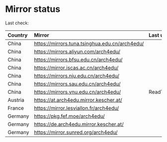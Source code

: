 <script src="./time.js"></script>
# Mirror status
Last check: <script type="text/javascript">localize(1680027834.466775);</script>

|Country|Mirror|Last update|
|:------|:-----|:----------|
|China|https://mirrors.tuna.tsinghua.edu.cn/arch4edu/|<script type="text/javascript">localize(1679985241);</script>|
|China|https://mirrors.aliyun.com/arch4edu/|<script type="text/javascript">localize(1679942016);</script>|
|China|https://mirrors.bfsu.edu.cn/arch4edu/|<script type="text/javascript">localize(1679985241);</script>|
|China|https://mirror.iscas.ac.cn/arch4edu/|<script type="text/javascript">localize(1679985241);</script>|
|China|https://mirrors.nju.edu.cn/arch4edu/|<script type="text/javascript">localize(1679985241);</script>|
|China|https://mirrors.sau.edu.cn/arch4edu/|<script type="text/javascript">localize(1673850842);</script>|
|China|https://mirrors.ynu.edu.cn/arch4edu/|ReadTimeout|
|Austria|https://at.arch4edu.mirror.kescher.at/|<script type="text/javascript">localize(1679985241);</script>|
|France|https://mirror.lesviallon.fr/arch4edu/|<script type="text/javascript">localize(1679985241);</script>|
|Germany|https://pkg.fef.moe/arch4edu/|<script type="text/javascript">localize(1679985241);</script>|
|Germany|https://de.arch4edu.mirror.kescher.at/|<script type="text/javascript">localize(1679985241);</script>|
|Germany|https://mirror.sunred.org/arch4edu/|<script type="text/javascript">localize(1679985241);</script>|

<script src="./tablefilter/tablefilter.js"></script>
<script src="./table.js"></script>